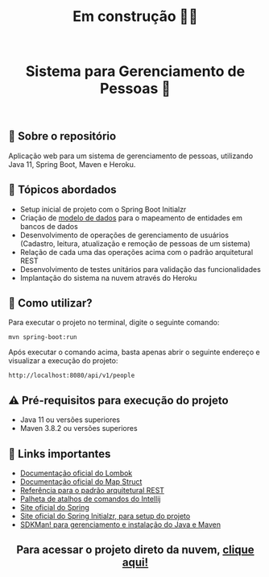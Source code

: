 <h1 align="center">
Em construção 👷‍♂️
</h1>
<br>
<h1 align="center">
Sistema para Gerenciamento de Pessoas 🤵
</h1>
<br>

## 💬 Sobre o repositório

Aplicação web para um sistema de gerenciamento de pessoas, utilizando Java 11, Spring Boot, Maven e Heroku.

## 📑 Tópicos abordados

* Setup inicial de projeto com o Spring Boot Initialzr
* Criação de [modelo de dados](https://ibb.co/y8tr0GX) para o mapeamento de entidades em bancos de dados
* Desenvolvimento de operações de gerenciamento de usuários (Cadastro, leitura, atualização e remoção de pessoas de um sistema)
* Relação de cada uma das operações acima com o padrão arquitetural REST
* Desenvolvimento de testes unitários para validação das funcionalidades
* Implantação do sistema na nuvem através do Heroku

## 📌 Como utilizar?

Para executar o projeto no terminal, digite o seguinte comando:

```shell script
mvn spring-boot:run 
```

Após executar o comando acima, basta apenas abrir o seguinte endereço e visualizar a execução do projeto:

```
http://localhost:8080/api/v1/people
```

## ⚠ Pré-requisitos para execução do projeto

* Java 11 ou versões superiores
* Maven 3.8.2 ou versões superiores

## 🧠 Links importantes

* [Documentação oficial do Lombok](https://projectlombok.org/)
* [Documentação oficial do Map Struct](https://mapstruct.org/)
* [Referência para o padrão arquitetural REST](https://restfulapi.net/)
* [Palheta de atalhos de comandos do Intellij](https://resources.jetbrains.com/storage/products/intellij-idea/docs/IntelliJIDEA_ReferenceCard.pdf)
* [Site oficial do Spring](https://spring.io/)
* [Site oficial do Spring Initialzr, para setup do projeto](https://start.spring.io/)
* [SDKMan! para gerenciamento e instalação do Java e Maven](https://sdkman.io/)

<h2 align="center">
Para acessar o projeto direto da nuvem, <a href="https://seurh-api.herokuapp.com/api/v1/people" target="_blank">clique aqui!</a>
</h1>
